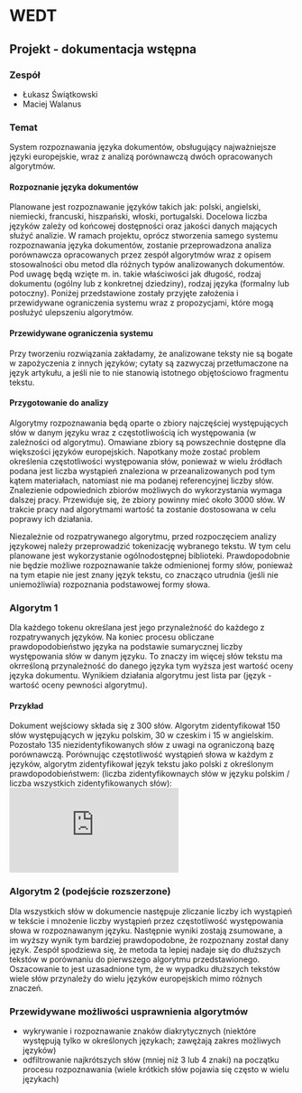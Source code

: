 # WEDT

## Projekt - dokumentacja wstępna

### Zespół

- Łukasz Świątkowski
- Maciej Walanus

### Temat

System rozpoznawania języka dokumentów, obsługujący najważniejsze języki europejskie, wraz z analizą porównawczą dwóch opracowanych algorytmów.

#### Rozpoznanie języka dokumentów

Planowane jest rozpoznawanie języków takich jak: polski, angielski, niemiecki, francuski, hiszpański, włoski, portugalski. Docelowa liczba języków zależy od końcowej dostępności oraz jakości danych mających służyć analizie. W ramach projektu, oprócz stworzenia samego systemu rozpoznawania języka dokumentów, zostanie przeprowadzona analiza porównawcza opracowanych przez zespół algorytmów wraz z opisem stosowalności obu metod dla różnych typów analizowanych dokumentów. Pod uwagę będą wzięte m. in. takie właściwości jak długość, rodzaj dokumentu (ogólny lub z konkretnej dziedziny), rodzaj języka (formalny lub potoczny). Poniżej przedstawione zostały przyjęte założenia i przewidywane ograniczenia systemu wraz z propozycjami, które mogą posłużyć ulepszeniu algorytmów.

#### Przewidywane ograniczenia systemu

Przy tworzeniu rozwiązania zakładamy, że analizowane teksty nie są bogate w zapożyczenia z innych języków; cytaty są zazwyczaj przetłumaczone na język artykułu, a jeśli nie to nie stanowią istotnego objętościowo fragmentu tekstu.

#### Przygotowanie do analizy

Algorytmy rozpoznawania będą oparte o zbiory najczęściej występujących słów w danym języku wraz z częstotliwością ich występowania (w zależności od algorytmu). Omawiane zbiory są powszechnie dostępne dla większości języków europejskich. Napotkany może zostać problem określenia częstotliwości występowania słów, ponieważ w wielu źródłach podana jest liczba wystąpień znaleziona w przeanalizowanych pod tym kątem materiałach, natomiast nie ma podanej referencyjnej liczby słów. Znalezienie odpowiednich zbiorów możliwych do wykorzystania wymaga dalszej pracy. Przewiduje się, że zbiory powinny mieć około 3000 słów. W trakcie pracy nad algorytmami wartość ta zostanie dostosowana w celu poprawy ich działania.

Niezależnie od rozpatrywanego algorytmu, przed rozpoczęciem analizy językowej należy przeprowadzić tokenizację wybranego tekstu. W tym celu planowane jest wykorzystanie ogólnodostępnej biblioteki. Prawdopodobnie nie będzie możliwe rozpoznawanie także odmienionej formy słów, ponieważ na tym etapie nie jest znany język tekstu, co znacząco utrudnia (jeśli nie uniemożliwia) rozpoznania podstawowej formy słowa.

### Algorytm 1

Dla każdego tokenu określana jest jego przynależność do każdego z rozpatrywanych języków. Na koniec procesu obliczane prawdopodobieństwo języka na podstawie sumarycznej liczby występowania słów w danym języku. To znaczy im więcej słów tekstu ma okrreśloną przynależność do danego języka tym wyższa jest wartość oceny języka dokumentu. Wynikiem działania algorytmu jest lista par (język - wartość oceny pewności algorytmu).

#### Przykład

Dokument wejściowy składa się z 300 słów. Algorytm zidentyfikował 150 słów występujących w języku polskim, 30 w czeskim i 15 w angielskim. Pozostało 135 niezidentyfikowanych słów z uwagi na ograniczoną bazę porównawczą. Porównując częstotliwość wystąpień słowa w każdym z języków, algorytm zidentyfikował język tekstu jako polski z określonym prawdopodobieństwem:
(liczba zidentyfikownaych słów w języku polskim / liczba wszystkich zidentyfikowanych słów): <!-- 150/165 = 0,91 --> ![img](http://latex.codecogs.com/svg.latex?%5Cfrac%7B150%7D%7B165%7D%3D0%2C91)

### Algorytm 2 (podejście rozszerzone)

Dla wszystkich słów w dokumencie następuje zliczanie liczby ich wystąpień w tekście i mnożenie liczby wystąpień przez częstotliwość występowania słowa w rozpoznawanym języku. Następnie wyniki zostają zsumowane, a im wyższy wynik tym bardziej prawdopodobne, że rozpoznany został dany język. Zespół spodziewa się, że metoda ta lepiej nadaje się do dłuższych tekstów w porównaniu do pierwszego algorytmu przedstawionego. Oszacowanie to jest uzasadnione tym, że w wypadku dłuższych tekstów wiele słów przynależy do wielu języków europejskich mimo różnych znaczeń.

### Przewidywane możliwości usprawnienia algorytmów

- wykrywanie i rozpoznawanie znaków diakrytycznych (niektóre występują tylko w określonych językach; zawężają zakres możliwych języków)
- odfiltrowanie najkrótszych słów (mniej niż 3 lub 4 znaki) na początku procesu rozpoznawania (wiele krótkich słów pojawia się często w wielu językach)
